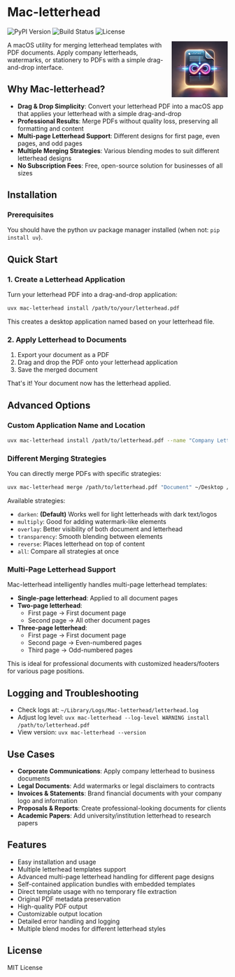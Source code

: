 # Mac-letterhead

![PyPI Version](https://img.shields.io/pypi/v/Mac-letterhead.svg)
![Build Status](https://github.com/easytocloud/Mac-letterhead/actions/workflows/publish.yml/badge.svg)
![License](https://img.shields.io/github/license/easytocloud/Mac-letterhead.svg)

<!-- GitHub can't render .icns files directly, so we use HTML to link the icon badge -->
<a href="https://pypi.org/project/Mac-letterhead/" title="Mac-letterhead on PyPI">
  <img src="https://raw.githubusercontent.com/easytocloud/Mac-letterhead/main/letterhead_pdf/resources/icon.png" width="128" height="128" alt="Mac-letterhead Logo" align="right" />
</a>

A macOS utility for merging letterhead templates with PDF documents. Apply company letterheads, watermarks, or stationery to PDFs with a simple drag-and-drop interface.

## Why Mac-letterhead?

- **Drag & Drop Simplicity**: Convert your letterhead PDF into a macOS app that applies your letterhead with a simple drag-and-drop
- **Professional Results**: Merge PDFs without quality loss, preserving all formatting and content
- **Multi-page Letterhead Support**: Different designs for first page, even pages, and odd pages
- **Multiple Merging Strategies**: Various blending modes to suit different letterhead designs
- **No Subscription Fees**: Free, open-source solution for businesses of all sizes

## Installation

### Prerequisites

You should have the python uv package manager installed (when not: `pip install uv`).

## Quick Start

### 1. Create a Letterhead Application

Turn your letterhead PDF into a drag-and-drop application:

```bash
uvx mac-letterhead install /path/to/your/letterhead.pdf
```

This creates a desktop application named based on your letterhead file.

### 2. Apply Letterhead to Documents

1. Export your document as a PDF
2. Drag and drop the PDF onto your letterhead application
3. Save the merged document

That's it! Your document now has the letterhead applied.

## Advanced Options

### Custom Application Name and Location

```bash
uvx mac-letterhead install /path/to/letterhead.pdf --name "Company Letterhead" --output-dir "~/Documents"
```

### Different Merging Strategies

You can directly merge PDFs with specific strategies:

```bash
uvx mac-letterhead merge /path/to/letterhead.pdf "Document" ~/Desktop /path/to/document.pdf --strategy overlay
```

Available strategies:

- `darken`: **(Default)** Works well for light letterheads with dark text/logos
- `multiply`: Good for adding watermark-like elements
- `overlay`: Better visibility of both document and letterhead
- `transparency`: Smooth blending between elements
- `reverse`: Places letterhead on top of content
- `all`: Compare all strategies at once

### Multi-Page Letterhead Support

Mac-letterhead intelligently handles multi-page letterhead templates:

- **Single-page letterhead**: Applied to all document pages
- **Two-page letterhead**:
  - First page → First document page
  - Second page → All other document pages
- **Three-page letterhead**:
  - First page → First document page
  - Second page → Even-numbered pages
  - Third page → Odd-numbered pages

This is ideal for professional documents with customized headers/footers for various page positions.

## Logging and Troubleshooting

- Check logs at: `~/Library/Logs/Mac-letterhead/letterhead.log`
- Adjust log level: `uvx mac-letterhead --log-level WARNING install /path/to/letterhead.pdf`
- View version: `uvx mac-letterhead --version`

## Use Cases

- **Corporate Communications**: Apply company letterhead to business documents
- **Legal Documents**: Add watermarks or legal disclaimers to contracts
- **Invoices & Statements**: Brand financial documents with your company logo and information
- **Proposals & Reports**: Create professional-looking documents for clients
- **Academic Papers**: Add university/institution letterhead to research papers

## Features

- Easy installation and usage
- Multiple letterhead templates support
- Advanced multi-page letterhead handling for different page designs
- Self-contained application bundles with embedded templates
- Direct template usage with no temporary file extraction
- Original PDF metadata preservation
- High-quality PDF output
- Customizable output location
- Detailed error handling and logging
- Multiple blend modes for different letterhead styles

## License

MIT License
